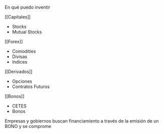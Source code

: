 En qué puedo inventir

[[Capitales]]

* Stocks
* Mutual Stocks

[[Forex]]

* Comodities
* Divisas
* Indices

[[Derivados]]

* Opciones
* Contratos Futuros

[[Bonos]]

* CETES
* Bonos


Empresas y gobiernos buscan financiamiento a través de la emisión de un BONO y se comprome
